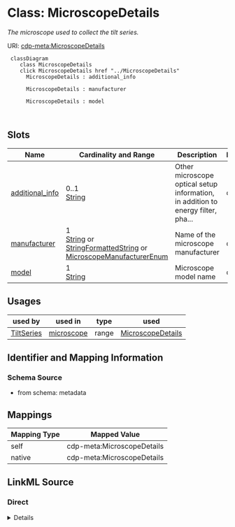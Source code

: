 

# Class: MicroscopeDetails


_The microscope used to collect the tilt series._





URI: [cdp-meta:MicroscopeDetails](metadataMicroscopeDetails)






```mermaid
 classDiagram
    class MicroscopeDetails
    click MicroscopeDetails href "../MicroscopeDetails"
      MicroscopeDetails : additional_info
        
      MicroscopeDetails : manufacturer
        
      MicroscopeDetails : model
        
      
```




<!-- no inheritance hierarchy -->


## Slots

| Name | Cardinality and Range | Description | Inheritance |
| ---  | --- | --- | --- |
| [additional_info](additional_info.md) | 0..1 <br/> [String](String.md) | Other microscope optical setup information, in addition to energy filter, pha... | direct |
| [manufacturer](manufacturer.md) | 1 <br/> [String](String.md)&nbsp;or&nbsp;<br />[StringFormattedString](StringFormattedString.md)&nbsp;or&nbsp;<br />[MicroscopeManufacturerEnum](MicroscopeManufacturerEnum.md) | Name of the microscope manufacturer | direct |
| [model](model.md) | 1 <br/> [String](String.md) | Microscope model name | direct |





## Usages

| used by | used in | type | used |
| ---  | --- | --- | --- |
| [TiltSeries](TiltSeries.md) | [microscope](microscope.md) | range | [MicroscopeDetails](MicroscopeDetails.md) |






## Identifier and Mapping Information







### Schema Source


* from schema: metadata




## Mappings

| Mapping Type | Mapped Value |
| ---  | ---  |
| self | cdp-meta:MicroscopeDetails |
| native | cdp-meta:MicroscopeDetails |







## LinkML Source

<!-- TODO: investigate https://stackoverflow.com/questions/37606292/how-to-create-tabbed-code-blocks-in-mkdocs-or-sphinx -->

### Direct

<details>
```yaml
name: MicroscopeDetails
description: The microscope used to collect the tilt series.
from_schema: metadata
attributes:
  additional_info:
    name: additional_info
    description: Other microscope optical setup information, in addition to energy
      filter, phase plate and image corrector
    from_schema: metadata
    exact_mappings:
    - cdp-common:tiltseries_microscope_additional_info
    rank: 1000
    alias: additional_info
    owner: MicroscopeDetails
    domain_of:
    - MicroscopeDetails
    range: string
    inlined: true
    inlined_as_list: true
  manufacturer:
    name: manufacturer
    description: Name of the microscope manufacturer
    from_schema: metadata
    exact_mappings:
    - cdp-common:tiltseries_microscope_manufacturer
    alias: manufacturer
    owner: MicroscopeDetails
    domain_of:
    - CameraDetails
    - MicroscopeDetails
    required: true
    inlined: true
    inlined_as_list: true
    pattern: (^[ ]*\{[a-zA-Z0-9_-]+\}[ ]*$)|(^FEI$)|(^TFS$)|(^JEOL$)
    any_of:
    - range: StringFormattedString
    - range: microscope_manufacturer_enum
  model:
    name: model
    description: Microscope model name
    from_schema: metadata
    exact_mappings:
    - cdp-common:tiltseries_microscope_model
    alias: model
    owner: MicroscopeDetails
    domain_of:
    - CameraDetails
    - MicroscopeDetails
    range: string
    required: true
    inlined: true
    inlined_as_list: true

```
</details>

### Induced

<details>
```yaml
name: MicroscopeDetails
description: The microscope used to collect the tilt series.
from_schema: metadata
attributes:
  additional_info:
    name: additional_info
    description: Other microscope optical setup information, in addition to energy
      filter, phase plate and image corrector
    from_schema: metadata
    exact_mappings:
    - cdp-common:tiltseries_microscope_additional_info
    rank: 1000
    alias: additional_info
    owner: MicroscopeDetails
    domain_of:
    - MicroscopeDetails
    range: string
    inlined: true
    inlined_as_list: true
  manufacturer:
    name: manufacturer
    description: Name of the microscope manufacturer
    from_schema: metadata
    exact_mappings:
    - cdp-common:tiltseries_microscope_manufacturer
    alias: manufacturer
    owner: MicroscopeDetails
    domain_of:
    - CameraDetails
    - MicroscopeDetails
    range: string
    required: true
    inlined: true
    inlined_as_list: true
    pattern: (^[ ]*\{[a-zA-Z0-9_-]+\}[ ]*$)|(^FEI$)|(^TFS$)|(^JEOL$)
    any_of:
    - range: StringFormattedString
    - range: microscope_manufacturer_enum
  model:
    name: model
    description: Microscope model name
    from_schema: metadata
    exact_mappings:
    - cdp-common:tiltseries_microscope_model
    alias: model
    owner: MicroscopeDetails
    domain_of:
    - CameraDetails
    - MicroscopeDetails
    range: string
    required: true
    inlined: true
    inlined_as_list: true

```
</details>